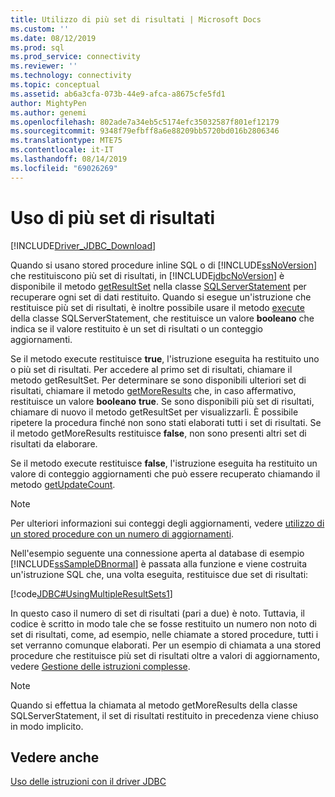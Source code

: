 ```yaml
---
title: Utilizzo di più set di risultati | Microsoft Docs
ms.custom: ''
ms.date: 08/12/2019
ms.prod: sql
ms.prod_service: connectivity
ms.reviewer: ''
ms.technology: connectivity
ms.topic: conceptual
ms.assetid: ab6a3cfa-073b-44e9-afca-a8675cfe5fd1
author: MightyPen
ms.author: genemi
ms.openlocfilehash: 802ade7a34eb5c5174efc35032587f801ef12179
ms.sourcegitcommit: 9348f79efbff8a6e88209bb5720bd016b2806346
ms.translationtype: MTE75
ms.contentlocale: it-IT
ms.lasthandoff: 08/14/2019
ms.locfileid: "69026269"
---
```

# <a name="using-multiple-result-sets"></a>Uso di più set di risultati

[!INCLUDE[Driver_JDBC_Download](../../includes/driver_jdbc_download.md)]

Quando si usano stored procedure inline SQL o di [!INCLUDE[ssNoVersion](../../includes/ssnoversion-md.md)] che restituiscono più set di risultati, in [!INCLUDE[jdbcNoVersion](../../includes/jdbcnoversion_md.md)] è disponibile il metodo [getResultSet](../../connect/jdbc/reference/getresultset-method-sqlserverstatement.md) nella classe [SQLServerStatement](../../connect/jdbc/reference/sqlserverstatement-class.md) per recuperare ogni set di dati restituito. Quando si esegue un'istruzione che restituisce più set di risultati, è inoltre possibile usare il metodo [execute](../../connect/jdbc/reference/execute-method-sqlserverstatement.md) della classe SQLServerStatement, che restituisce un valore **booleano** che indica se il valore restituito è un set di risultati o un conteggio aggiornamenti.

Se il metodo execute restituisce **true**, l'istruzione eseguita ha restituito uno o più set di risultati. Per accedere al primo set di risultati, chiamare il metodo getResultSet. Per determinare se sono disponibili ulteriori set di risultati, chiamare il metodo [getMoreResults](../../connect/jdbc/reference/getmoreresults-method-sqlserverstatement.md) che, in caso affermativo, restituisce un valore **booleano** **true**. Se sono disponibili più set di risultati, chiamare di nuovo il metodo getResultSet per visualizzarli. È possibile ripetere la procedura finché non sono stati elaborati tutti i set di risultati. Se il metodo getMoreResults restituisce **false**, non sono presenti altri set di risultati da elaborare.

Se il metodo execute restituisce **false**, l'istruzione eseguita ha restituito un valore di conteggio aggiornamenti che può essere recuperato chiamando il metodo [getUpdateCount](../../connect/jdbc/reference/getupdatecount-method-sqlserverstatement.md).

> [!NOTE]  
> Per ulteriori informazioni sui conteggi degli aggiornamenti, vedere [utilizzo di un stored procedure con un numero di aggiornamenti](../../connect/jdbc/using-a-stored-procedure-with-an-update-count.md).

Nell'esempio seguente una connessione aperta al database di esempio [!INCLUDE[ssSampleDBnormal](../../includes/sssampledbnormal_md.md)] è passata alla funzione e viene costruita un'istruzione SQL che, una volta eseguita, restituisce due set di risultati:

[!code[JDBC#UsingMultipleResultSets1](../../connect/jdbc/codesnippet/Java/using-multiple-result-sets_1.java)]

In questo caso il numero di set di risultati (pari a due) è noto. Tuttavia, il codice è scritto in modo tale che se fosse restituito un numero non noto di set di risultati, come, ad esempio, nelle chiamate a stored procedure, tutti i set verranno comunque elaborati. Per un esempio di chiamata a una stored procedure che restituisce più set di risultati oltre a valori di aggiornamento, vedere [Gestione delle istruzioni complesse](../../connect/jdbc/handling-complex-statements.md).

> [!NOTE]  
> Quando si effettua la chiamata al metodo getMoreResults della classe SQLServerStatement, il set di risultati restituito in precedenza viene chiuso in modo implicito.

## <a name="see-also"></a>Vedere anche

[Uso delle istruzioni con il driver JDBC](../../connect/jdbc/using-statements-with-the-jdbc-driver.md)
